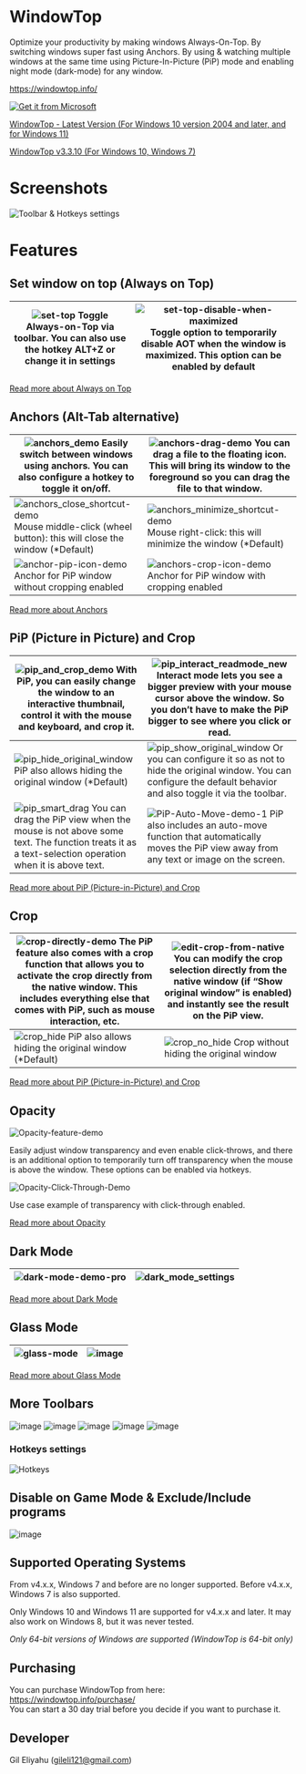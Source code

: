 # WindowTop

Optimize your productivity by making windows Always-On-Top. By switching windows super fast using Anchors. By using & watching multiple windows at the same time using Picture-In-Picture (PiP) mode and enabling night mode (dark-mode) for any window.

https://windowtop.info/

[![Get it from Microsoft](https://user-images.githubusercontent.com/17680514/127212538-33dcdab6-c3e2-4a13-97c6-d8cfa648b9dd.png)](https://apps.microsoft.com/store/detail/windowtop/9PG6GHB4CT57?hl=en-us&gl=us)

[WindowTop - Latest Version (For Windows 10 version 2004 and later, and for Windows 11)](https://github.com/gileli121/WindowTop/releases/latest) 

[WindowTop v3.3.10 (For Windows 10, Windows 7)](https://github.com/gileli121/WindowTop/releases/v3.3.10) 


# Screenshots

![Toolbar & Hotkeys settings](https://github.com/WindowTop/WindowTop-App/assets/17680514/24af6d58-6c38-4154-9f66-410b659f8979)

# Features

## Set window on top (Always on Top)

| ![set-top](https://github.com/WindowTop/WindowTop-App/assets/17680514/43ed6dec-0f72-4b94-bddd-c0f8c16b7e4b)  Toggle Always-on-Top via toolbar. You can also use the hotkey ALT+Z or change it in settings | ![set-top-disable-when-maximized](https://github.com/WindowTop/WindowTop-App/assets/17680514/7ab50cb8-1352-45ea-a963-232d0b0e98b8)  Toggle option to temporarily disable AOT when the window is maximized. This option can be enabled by default   |
|-----------------------------------------------------------------------------------------------------------------------------------------------------------------------------------------------------------|----------------------------------------------------------------------------------------------------------------------------------------------------------------------------------------------------------------------------------------------------|

[Read more about Always on Top](https://windowtop.info/features/always-on-top/)


## Anchors (Alt-Tab alternative)

| ![anchors_demo](https://user-images.githubusercontent.com/17680514/148513474-4ddbeee7-3a34-4c6d-96cb-e2aae0934688.gif)  Easily switch between windows using anchors. You can also configure a hotkey to toggle it on/off. | ![anchors-drag-demo](https://github.com/WindowTop/WindowTop-App/assets/17680514/c5c77f40-ab7b-43ed-bdc1-5bd8946904f0)  You can drag a file to the floating icon. This will bring its window to the foreground so you can drag the file to that window.  |
|---------------------------------------------------------------------------------------------------------------------------------------------------------------------------------------------------------------------------|---------------------------------------------------------------------------------------------------------------------------------------------------------------------------------------------------------------------------------------------------------|
| ![anchors_close_shortcut-demo](https://github.com/WindowTop/WindowTop-App/assets/17680514/0c7ce0e0-d174-44b7-859a-2f0daa28abb0)  Mouse middle-click (wheel button): this will close the window (*Default)                 | ![anchors_minimize_shortcut-demo](https://github.com/WindowTop/WindowTop-App/assets/17680514/a5b07b6c-f4b3-4dbc-8c7f-d6c85f9b4f00)  Mouse right-click: this will minimize the window (*Default)                                                         |
| ![anchor-pip-icon-demo](https://github.com/WindowTop/WindowTop-App/assets/17680514/aaf6b31c-c833-474d-bcaa-3b8eddcc64e6)  Anchor for PiP window without cropping enabled                                                  | ![anchors-crop-icon-demo](https://github.com/WindowTop/WindowTop-App/assets/17680514/7b4e7dfd-5a2e-4002-a483-7917588d278a)  Anchor for PiP window with cropping enabled                                                                                 |

[Read more about Anchors](https://windowtop.info/features/anchors/)


## PiP (Picture in Picture) and Crop
| ![pip_and_crop_demo](https://github.com/WindowTop/WindowTop-App/assets/17680514/053c8569-6349-4991-8a96-7a2fa097db10)  With PiP, you can easily change the window to an interactive thumbnail, control it with the mouse and keyboard, and crop it.              | ![pip_interact_readmode_new](https://github.com/WindowTop/WindowTop-App/assets/17680514/11e51d72-2383-407f-a5b9-a4d8ebb2d66e)  Interact mode lets you see a bigger preview with your mouse cursor above the window. So you don’t have to make the PiP bigger to see where you click or read.  |
|------------------------------------------------------------------------------------------------------------------------------------------------------------------------------------------------------------------------------------------------------------------|-----------------------------------------------------------------------------------------------------------------------------------------------------------------------------------------------------------------------------------------------------------------------------------------------|
| ![pip_hide_original_window](https://github.com/WindowTop/WindowTop-App/assets/17680514/cd707c24-a9d2-4806-86da-d2ef97d55c40)  PiP also allows hiding the original window (*Default)                                                                              | ![pip_show_original_window](https://github.com/WindowTop/WindowTop-App/assets/17680514/51d9284e-8922-4eca-937c-ac1e6f8fde56)  Or you can configure it so as not to hide the original window. You can configure the default behavior and also toggle it via the toolbar.                       |
| ![pip_smart_drag](https://github.com/WindowTop/WindowTop-App/assets/17680514/d44444c0-d59e-487e-8dc9-932bf1566b0b)  You can drag the PiP view when the mouse is not above some text. The function treats it as a text-selection operation when it is above text. | ![PiP-Auto-Move-demo-1](https://github.com/WindowTop/WindowTop-App/assets/17680514/f188e80a-2158-4651-9db0-7f16b6cf1368)  PiP also includes an auto-move function that automatically moves the PiP view away from any text or image on the screen.                                            |

[Read more about PiP (Picture-in-Picture) and Crop](https://windowtop.info/features/pip-picture-in-picture-crop)

## Crop
| ![crop-directly-demo](https://github.com/WindowTop/WindowTop-App/assets/17680514/dbb3b8e1-aa66-4f72-b6fe-b361eb6d815e)  The PiP feature also comes with a crop function that allows you to activate the crop directly from the native window. This includes everything else that comes with PiP, such as mouse interaction, etc. | ![edit-crop-from-native](https://github.com/WindowTop/WindowTop-App/assets/17680514/6c8856c1-088b-44c7-9f5b-97b1472648a8)  You can modify the crop selection directly from the native window (if “Show original window” is enabled) and instantly see the result on the PiP view.  |
|---|---|
| ![crop_hide](https://github.com/WindowTop/WindowTop-App/assets/17680514/d0805980-2c45-4d71-9eb9-59eb6a3f2e73)  PiP also allows hiding the original window (*Default) | ![crop_no_hide](https://github.com/WindowTop/WindowTop-App/assets/17680514/148374ce-209e-40eb-a1f8-fccca6e5a940)  Crop without hiding the original window |

[Read more about PiP (Picture-in-Picture) and Crop](https://windowtop.info/features/pip-picture-in-picture-crop)

## Opacity

![Opacity-feature-demo](https://github.com/WindowTop/WindowTop-App/assets/17680514/78eb33db-c896-4209-a49e-af7145ae9753)

Easily adjust window transparency and even enable click-throws, and there is an additional option to temporarily turn off transparency when the mouse is above the window. These options can be enabled via hotkeys.

![Opacity-Click-Through-Demo](https://github.com/WindowTop/WindowTop-App/assets/17680514/02c6e38f-8369-4e23-ab35-d6d133a440d2)

Use case example of transparency with click-through enabled.

[Read more about Opacity](https://windowtop.info/features/opacity)


## Dark Mode
| ![dark-mode-demo-pro](https://user-images.githubusercontent.com/17680514/199317062-e3eb3eaf-e7b6-4c14-8774-4f5259d77569.gif) | ![dark_mode_settings](https://user-images.githubusercontent.com/17680514/148622213-f05f11f5-d4e6-4b5a-8c86-c98667d03f3f.gif) |
|-------------------------------------------------------------------------------------------------------------|--------------------------------------------------------------------------------------------------------------------------------|

[Read more about Dark Mode](https://windowtop.info/features/dark-mode/)

## Glass Mode
| ![glass-mode](https://user-images.githubusercontent.com/17680514/199318670-d25565de-1816-47e0-ae5d-5e8855a84cf9.gif) | ![image](https://user-images.githubusercontent.com/17680514/199322258-39ab01ba-983b-43e0-8efd-6757a6279efa.png) |
|-------------------------------------------------------------------------------------------------------------|--------------------------------------------------------------------------------------------------------------------------------|

[Read more about Glass Mode](https://windowtop.info/features/glass-mode/)


## More Toolbars
![image](https://user-images.githubusercontent.com/17680514/148622571-89150de9-80ac-4295-b356-071bebf8d75e.png)
![image](https://user-images.githubusercontent.com/17680514/148622588-f99db27a-3ef0-439f-a024-3a17dd040b47.png)
![image](https://user-images.githubusercontent.com/17680514/148622623-a26a41c6-8611-4e28-b670-4a0063314827.png)
![image](https://user-images.githubusercontent.com/17680514/148622631-219d9215-4d62-4d0d-b1cc-0c6238600528.png)
![image](https://user-images.githubusercontent.com/17680514/148622647-cbcf7aa3-0c63-4c3a-b1d4-e0a5f633a2e4.png)

### Hotkeys settings
![Hotkeys](https://github.com/WindowTop/WindowTop-App/assets/17680514/d5850bcc-1b9f-4f89-9725-074939478ef1)


## Disable on Game Mode & Exclude/Include programs
![image](https://user-images.githubusercontent.com/17680514/148622891-e8e1af33-b5e4-4d9d-a22d-06fe394c3466.png)


## Supported Operating Systems
From v4.x.x, Windows 7 and before are no longer supported.
Before v4.x.x, Windows 7 is also supported.

Only Windows 10 and Windows 11 are supported for v4.x.x and later.
It may also work on Windows 8, but it was never tested.

*Only 64-bit versions of Windows are supported (WindowTop is 64-bit only)*

## Purchasing
You can purchase WindowTop from here:  
https://windowtop.info/purchase/  
You can start a 30 day trial before you decide if you want to purchase it.

## Developer
Gil Eliyahu (gileli121@gmail.com)

